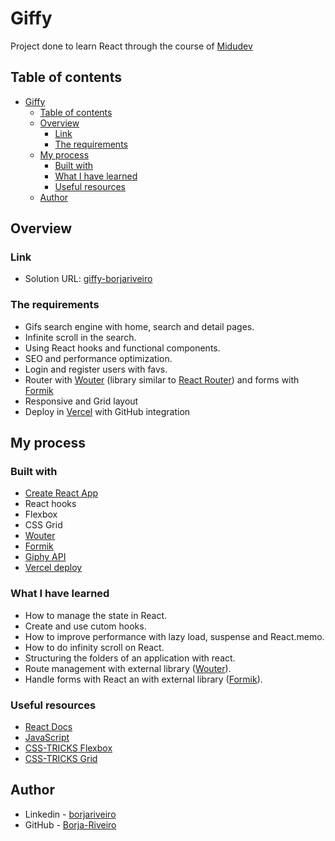 # Giffy

Project done to learn React through the course of [Midudev](https://www.youtube.com/playlist?list=PLV8x_i1fqBw0B008sQn79YxCjkHJU84pC)

## Table of contents

- [Giffy](#giffy)
  - [Table of contents](#table-of-contents)
  - [Overview](#overview)
    - [Link](#link)
    - [The requirements](#the-requirements)
  - [My process](#my-process)
    - [Built with](#built-with)
    - [What I have learned](#what-i-have-learned)
    - [Useful resources](#useful-resources)
  - [Author](#author)

## Overview

### Link

- Solution URL: [giffy-borjariveiro](https://giffy-borjariveiro.vercel.app/)

### The requirements

- Gifs search engine with home, search and detail pages.
- Infinite scroll in the search.
- Using React hooks and functional components.
- SEO and performance optimization.
- Login and register users with favs.
- Router with [Wouter](https://github.com/molefrog/wouter) (library similar to [React Router](https://reactrouter.com/)) and forms with [Formik](https://formik.org/)
- Responsive and Grid layout
- Deploy in [Vercel](https://vercel.com/) with GitHub integration

## My process

### Built with

- [Create React App](https://create-react-app.dev/)
- React hooks
- Flexbox
- CSS Grid
- [Wouter](https://github.com/molefrog/wouter)
- [Formik](https://formik.org/)
- [Giphy API](https://developers.giphy.com/)
- [Vercel deploy](https://vercel.com/)

### What I have learned

- How to manage the state in React.
- Create and use cutom hooks.
- How to improve performance with lazy load, suspense and React.memo.
- How to do infinity scroll on React.
- Structuring the folders of an application with react.
- Route management with external library ([Wouter](https://github.com/molefrog/wouter)).
- Handle forms with React an with external library ([Formik](https://formik.org/)).

### Useful resources

- [React Docs](https://es.reactjs.org/docs/getting-started.html)
- [JavaScript](https://es.javascript.info/)
- [CSS-TRICKS Flexbox](https://css-tricks.com/snippets/css/a-guide-to-flexbox/)
- [CSS-TRICKS Grid](https://css-tricks.com/snippets/css/complete-guide-grid/)

## Author

- Linkedin - [borjariveiro](linkedin.com/in/borjariveiro)
- GitHub - [Borja-Riveiro](https://github.com/Borja-Riveiro)
